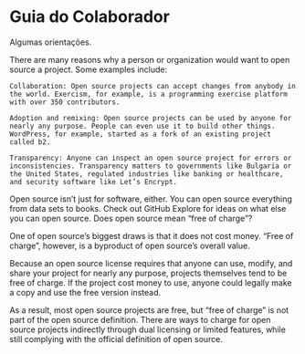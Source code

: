 # Guia do Colaborador

Algumas orientações.

There are many reasons why a person or organization would want to open source a project. Some examples include:

    Collaboration: Open source projects can accept changes from anybody in the world. Exercism, for example, is a programming exercise platform with over 350 contributors.

    Adoption and remixing: Open source projects can be used by anyone for nearly any purpose. People can even use it to build other things. WordPress, for example, started as a fork of an existing project called b2.

    Transparency: Anyone can inspect an open source project for errors or inconsistencies. Transparency matters to governments like Bulgaria or the United States, regulated industries like banking or healthcare, and security software like Let’s Encrypt.

Open source isn’t just for software, either. You can open source everything from data sets to books. Check out GitHub Explore for ideas on what else you can open source.
Does open source mean “free of charge”?

One of open source’s biggest draws is that it does not cost money. “Free of charge”, however, is a byproduct of open source’s overall value.

Because an open source license requires that anyone can use, modify, and share your project for nearly any purpose, projects themselves tend to be free of charge. If the project cost money to use, anyone could legally make a copy and use the free version instead.

As a result, most open source projects are free, but “free of charge” is not part of the open source definition. There are ways to charge for open source projects indirectly through dual licensing or limited features, while still complying with the official definition of open source.
